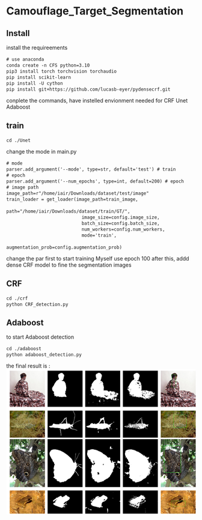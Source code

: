 # Camouflage_Target_Segmentation

## Install
install the requireements

```shell
# use anaconda 
conda create -n CFS python=3.10
pip3 install torch torchvision torchaudio
pip install scikit-learn
pip install -U cython
pip install git+https://github.com/lucasb-eyer/pydensecrf.git
```
conplete the commands, have instelled envionment needed for CRF Unet Adaboost
## train
```shell
cd ./Unet
```
change the mode in main.py
```shell
# mode
parser.add_argument('--mode', type=str, default='test') # train
# epoch
parser.add_argument('--num_epochs', type=int, default=200) # epoch
# image path
image_path=r"/home/iair/Downloads/dataset/test/image"
train_loader = get_loader(image_path=train_image,
                              path="/home/iair/Downloads/dataset/train/GT/",
                            image_size=config.image_size,
                            batch_size=config.batch_size,
                            num_workers=config.num_workers,
                            mode='train',
                            augmentation_prob=config.augmentation_prob)

```
change the par first to start training  Myself use epoch 100
after this, addd dense CRF model to fine the segmentation images
## CRF
```shell
cd ./crf
python CRF_detection.py
```
## Adaboost
to start Adaboost detection
```shell
cd ./adaboost
python adaboost_detection.py
```
the final result is :
![image](./result.png)



